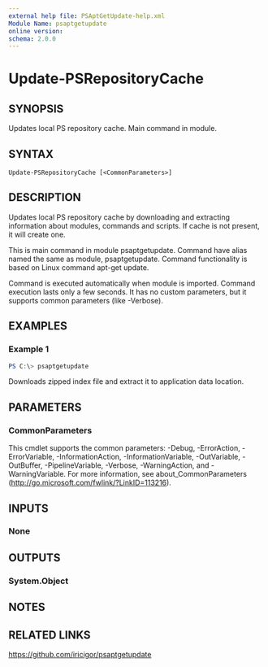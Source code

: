 ```yaml
---
external help file: PSAptGetUpdate-help.xml
Module Name: psaptgetupdate
online version:
schema: 2.0.0
---
```


# Update-PSRepositoryCache

## SYNOPSIS
Updates local PS repository cache. Main command in module.

## SYNTAX

```
Update-PSRepositoryCache [<CommonParameters>]
```

## DESCRIPTION

Updates local PS repository cache by downloading and extracting information about modules, commands and scripts.
If cache is not present, it will create one.

This is main command in module psaptgetupdate.
Command have alias named the same as module, psaptgetupdate.
Command functionality is based on Linux command apt-get update.

Command is executed automatically when module is imported.
Command execution lasts only a few seconds.
It has no custom parameters, but it supports common parameters (like -Verbose).

## EXAMPLES

### Example 1

```powershell
PS C:\> psaptgetupdate
```

Downloads zipped index file and extract it to application data location.

## PARAMETERS

### CommonParameters
This cmdlet supports the common parameters: -Debug, -ErrorAction, -ErrorVariable, -InformationAction, -InformationVariable, -OutVariable, -OutBuffer, -PipelineVariable, -Verbose, -WarningAction, and -WarningVariable. For more information, see about_CommonParameters (http://go.microsoft.com/fwlink/?LinkID=113216).

## INPUTS

### None

## OUTPUTS

### System.Object

## NOTES

## RELATED LINKS

https://github.com/iricigor/psaptgetupdate